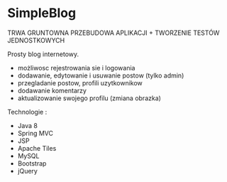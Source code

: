 # SimpleBlog

TRWA GRUNTOWNA PRZEBUDOWA APLIKACJI + TWORZENIE TESTÓW JEDNOSTKOWYCH

Prosty blog internetowy.
- możliwosc rejestrowania sie i logowania</li>
- dodawanie, edytowanie i usuwanie postow (tylko admin)
- przegladanie postow, profili uzytkownikow
- dodawanie komentarzy
- aktualizowanie swojego profilu (zmiana obrazka)

Technologie :
- Java 8
- Spring MVC
- JSP
- Apache Tiles
- MySQL
- Bootstrap
- jQuery

